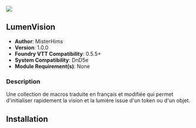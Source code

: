 ![](https://img.shields.io/badge/Foundry-v0.5.5-informational)
## LumenVision

* **Author**: MisterHims
* **Version**: 1.0.0
* **Foundry VTT Compatibility**: 0.5.5+
* **System Compatibility**: DnD5e
* **Module Requirement(s)**: None

### Description
Une collection de macros traduite en français et modifiée qui permet d'initialiser rapidement la vision et la lumière issue d'un token ou d'un objet.

## Installation
